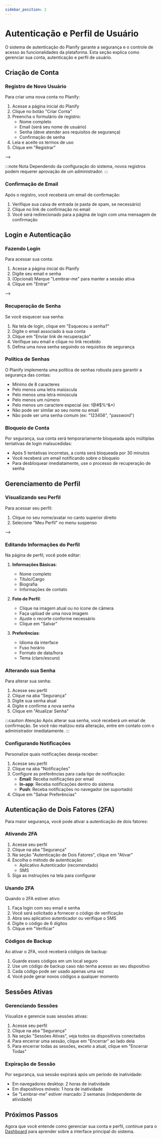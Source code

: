 ```yaml
---
sidebar_position: 2
---
```


# Autenticação e Perfil de Usuário

O sistema de autenticação do Planify garante a segurança e o controle de acesso às funcionalidades da plataforma. Esta seção explica como gerenciar sua conta, autenticação e perfil de usuário.

## Criação de Conta

### Registro de Novo Usuário

Para criar uma nova conta no Planify:

1. Acesse a página inicial do Planify
2. Clique no botão "Criar Conta"
3. Preencha o formulário de registro:
   - Nome completo
   - Email (será seu nome de usuário)
   - Senha (deve atender aos requisitos de segurança)
   - Confirmação de senha
4. Leia e aceite os termos de uso
5. Clique em "Registrar"

<!-- <!-- ![Tela de Registro](/img/docs/register-screen.png) --> -->

:::note Nota
Dependendo da configuração do sistema, novos registros podem requerer aprovação de um administrador.
:::

### Confirmação de Email

Após o registro, você receberá um email de confirmação:

1. Verifique sua caixa de entrada (e pasta de spam, se necessário)
2. Clique no link de confirmação no email
3. Você será redirecionado para a página de login com uma mensagem de confirmação

## Login e Autenticação

### Fazendo Login

Para acessar sua conta:

1. Acesse a página inicial do Planify
2. Digite seu email e senha
3. (Opcional) Marque "Lembrar-me" para manter a sessão ativa
4. Clique em "Entrar"

<!-- <!-- ![Tela de Login](/img/docs/login-screen.png) --> -->

### Recuperação de Senha

Se você esquecer sua senha:

1. Na tela de login, clique em "Esqueceu a senha?"
2. Digite o email associado à sua conta
3. Clique em "Enviar link de recuperação"
4. Verifique seu email e clique no link recebido
5. Defina uma nova senha seguindo os requisitos de segurança

### Política de Senhas

O Planify implementa uma política de senhas robusta para garantir a segurança das contas:

- Mínimo de 8 caracteres
- Pelo menos uma letra maiúscula
- Pelo menos uma letra minúscula
- Pelo menos um número
- Pelo menos um caractere especial (ex: !@#$%^&*)
- Não pode ser similar ao seu nome ou email
- Não pode ser uma senha comum (ex: "123456", "password")

### Bloqueio de Conta

Por segurança, sua conta será temporariamente bloqueada após múltiplas tentativas de login malsucedidas:

- Após 5 tentativas incorretas, a conta será bloqueada por 30 minutos
- Você receberá um email notificando sobre o bloqueio
- Para desbloquear imediatamente, use o processo de recuperação de senha

## Gerenciamento de Perfil

### Visualizando seu Perfil

Para acessar seu perfil:

1. Clique no seu nome/avatar no canto superior direito
2. Selecione "Meu Perfil" no menu suspenso

<!-- <!-- ![Perfil de Usuário](/img/docs/user-profile.png) --> -->

### Editando Informações do Perfil

Na página de perfil, você pode editar:

1. **Informações Básicas**:
   - Nome completo
   - Título/Cargo
   - Biografia
   - Informações de contato

2. **Foto de Perfil**:
   - Clique na imagem atual ou no ícone de câmera
   - Faça upload de uma nova imagem
   - Ajuste o recorte conforme necessário
   - Clique em "Salvar"

3. **Preferências**:
   - Idioma da interface
   - Fuso horário
   - Formato de data/hora
   - Tema (claro/escuro)

### Alterando sua Senha

Para alterar sua senha:

1. Acesse seu perfil
2. Clique na aba "Segurança"
3. Digite sua senha atual
4. Digite e confirme a nova senha
5. Clique em "Atualizar Senha"

:::caution Atenção
Após alterar sua senha, você receberá um email de confirmação. Se você não realizou esta alteração, entre em contato com o administrador imediatamente.
:::

### Configurando Notificações

Personalize quais notificações deseja receber:

1. Acesse seu perfil
2. Clique na aba "Notificações"
3. Configure as preferências para cada tipo de notificação:
   - **Email**: Receba notificações por email
   - **In-app**: Receba notificações dentro do sistema
   - **Push**: Receba notificações no navegador (se suportado)
4. Clique em "Salvar Preferências"

## Autenticação de Dois Fatores (2FA)

Para maior segurança, você pode ativar a autenticação de dois fatores:

### Ativando 2FA

1. Acesse seu perfil
2. Clique na aba "Segurança"
3. Na seção "Autenticação de Dois Fatores", clique em "Ativar"
4. Escolha o método de autenticação:
   - Aplicativo Autenticador (recomendado)
   - SMS
5. Siga as instruções na tela para configurar

### Usando 2FA

Quando o 2FA estiver ativo:

1. Faça login com seu email e senha
2. Você será solicitado a fornecer o código de verificação
3. Abra seu aplicativo autenticador ou verifique o SMS
4. Digite o código de 6 dígitos
5. Clique em "Verificar"

### Códigos de Backup

Ao ativar o 2FA, você receberá códigos de backup:

1. Guarde esses códigos em um local seguro
2. Use um código de backup caso não tenha acesso ao seu dispositivo
3. Cada código pode ser usado apenas uma vez
4. Você pode gerar novos códigos a qualquer momento

## Sessões Ativas

### Gerenciando Sessões

Visualize e gerencie suas sessões ativas:

1. Acesse seu perfil
2. Clique na aba "Segurança"
3. Na seção "Sessões Ativas", veja todos os dispositivos conectados
4. Para encerrar uma sessão, clique em "Encerrar" ao lado dela
5. Para encerrar todas as sessões, exceto a atual, clique em "Encerrar Todas"

### Expiração de Sessão

Por segurança, sua sessão expirará após um período de inatividade:

- Em navegadores desktop: 2 horas de inatividade
- Em dispositivos móveis: 1 hora de inatividade
- Se "Lembrar-me" estiver marcado: 2 semanas (independente de atividade)

## Próximos Passos

Agora que você entende como gerenciar sua conta e perfil, continue para o [Dashboard](/docs/user-guide/dashboard) para aprender sobre a interface principal do sistema.
